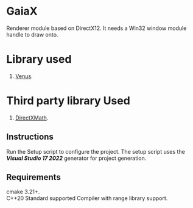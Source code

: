 # GaiaX
Renderer module based on DirectX12. It needs a Win32 window module handle to draw onto.

# Library used
1. [Venus](https://github.com/razerx100/Venus).

# Third party library Used
1. [DirectXMath](https://github.com/microsoft/DirectXMath).

## Instructions
Run the Setup script to configure the project. The setup script uses the ***Visual Studio 17 2022*** generator for project generation.

## Requirements
cmake 3.21+.\
C++20 Standard supported Compiler with range library support.